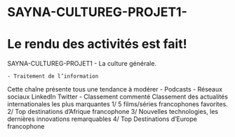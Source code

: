 # SAYNA-CULTUREG-PROJET1-
# Le rendu des activités est fait!

SAYNA-CULTUREG-PROJET1 - La culture générale.

	- Traitement de l’information
Cette chaîne présente tous une tendance à modérer
	- Podcasts
	- Réseaux sociaux
LinkedIn
Twitter
	- Classement commenté
Classement des actualités internationales les plus marquantes
1/   5 films/séries francophones favorites. 
2/   Top destinations d’Afrique francophone
3/    Nouvelles technologies, les dernières innovations remarquables
4/    Top Destinations d’Europe francophone
